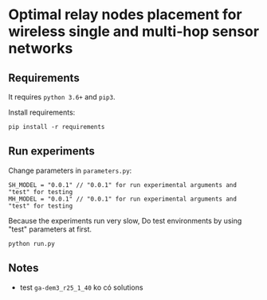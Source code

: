 # Optimal relay nodes placement for wireless single and multi-hop sensor networks

## Requirements

It requires `python 3.6+` and `pip3`.

Install requirements:

```
pip install -r requirements
```

## Run experiments

Change parameters in `parameters.py`:

```
SH_MODEL = "0.0.1" // "0.0.1" for run experimental arguments and "test" for testing
MH_MODEL = "0.0.1" // "0.0.1" for run experimental arguments and "test" for testing
```

Because the experiments run very slow, Do test environments by using "test" parameters at first.

```
python run.py
```


## Notes

* test `ga-dem3_r25_1_40` ko có solutions